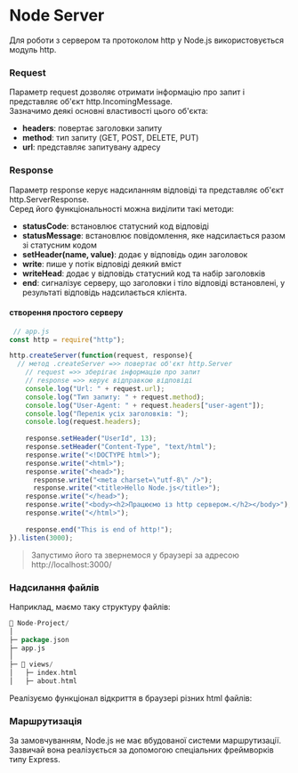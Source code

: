 # Node Server

Для роботи з сервером та протоколом http у Node.js використовується модуль http.

### Request

Параметр request дозволяє отримати інформацію про запит і представляє об'єкт http.IncomingMessage.\
Зазначимо деякі основні властивості цього об'єкта:
+ **headers**: повертає заголовки запиту
+ **method**: тип запиту (GET, POST, DELETE, PUT)
+ **url**: представляє запитувану адресу

### Response

Параметр response керує надсиланням відповіді та представляє об'єкт http.ServerResponse.\
Серед його функціональності можна виділити такі методи:

+ **statusCode**: встановлює статусний код відповіді
+ **statusMessage**: встановлює повідомлення, яке надсилається разом зі статусним кодом
+ **setHeader(name, value)**: додає у відповідь один заголовок
+ **write**: пише у потік відповіді деякий вміст
+ **writeHead**: додає у відповідь статусний код та набір заголовків
+ **end**: сигналізує серверу, що заголовки і тіло відповіді встановлені, у результаті відповідь надсилається клієнта.

#### створення простого серверу

```javascript
 // app.js
const http = require("http");

http.createServer(function(request, response){
  // метод .createServer =>> повертає об'єкт http.Server 
    // request =>> зберігає інформацію про запит
    // response =>> керує відправкою відповіді
    console.log("Url: " + request.url);
    console.log("Тип запиту: " + request.method);
    console.log("User-Agent: " + request.headers["user-agent"]);
    console.log("Перелік усіх заголовків: ");
    console.log(request.headers);
    
    response.setHeader("UserId", 13);
    response.setHeader("Content-Type", "text/html");
    response.write("<!DOCTYPE html>");
    response.write("<html>");
    response.write("<head>");
      response.write("<meta charset=\"utf-8\" />");	
      response.write("<title>Hello Node.js</title>");
    response.write("</head>");
    response.write("<body><h2>Працюємо із http сервером.</h2></body>");
    response.write("</html>");
    
	response.end("This is end of http!");
}).listen(3000);
```

> Запустимо його та звернемося у браузері за адресою http://localhost:3000/


### Надсилання файлів

Наприклад, маємо таку структуру файлів:

```go
📁 Node-Project/
│
├─ package.json
├─ app.js
│
├─ 📁 views/
│   ├─ index.html
│   ├─ about.html
```

Реалізуємо функціонал відкриття в браузері різних html файлів:






### Маршрутизація

За замовчуванням, Node.js не має вбудованої системи маршрутизації. Зазвичай вона реалізується за допомогою спеціальних фреймворків типу Express.















